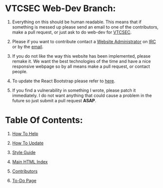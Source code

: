 # VTCSEC Web-Dev Branch:

1. Everything on this should be human readable. This means that if something is
 messed up please send an email to one of the contributors, make a pull request,
 or just ask to do web-dev for [VTCSEC](http://vtcsec.org/).

2. Please if you want to contribute contact a
 [Website Administrator](http://vtcsec.org/contact/) on
 [IRC](https://webchat.oftc.net/?channels=vtcsec) or by the [email](officers@vtcsec.org).

3. If you do not like the way this website has been implemented, please remake
 it. We want the best technologies of the time and have a nice responsive webpage
 so by all means make a pull request, or contact people.

4.  To update the React Bootstrap please refer to [here](https://github.com/facebookincubator/create-react-app/blob/master/packages/react-scripts/template/README.md).

5. If you find a vulnerability in something I wrote, please patch it
 immediately. I do not want anything that could cause a problem in the future so
 just submit a pull request **ASAP**.
# Table Of Contents:

1. [How To Help](documentation/dev-build.md)

2. [How To Update](https://github.com/facebookincubator/create-react-app/blob/master/packages/react-scripts/template/README.md)

3. [Style Guide](documentation/todo-page.md)

4. [Main HTML Index](public/index.html)

5. [Contributors](documentation/contributors.md)

6. [To-Do Page](documentation/todo-page.md)
